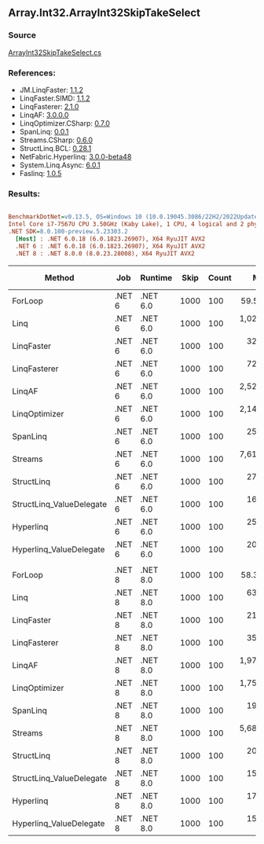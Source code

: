 ﻿## Array.Int32.ArrayInt32SkipTakeSelect

### Source
[ArrayInt32SkipTakeSelect.cs](../LinqBenchmarks/Array/Int32/ArrayInt32SkipTakeSelect.cs)

### References:
- JM.LinqFaster: [1.1.2](https://www.nuget.org/packages/JM.LinqFaster/1.1.2)
- LinqFaster.SIMD: [1.1.2](https://www.nuget.org/packages/LinqFaster.SIMD/1.0.3)
- LinqFasterer: [2.1.0](https://www.nuget.org/packages/LinqFasterer/2.1.0)
- LinqAF: [3.0.0.0](https://www.nuget.org/packages/LinqAF/3.0.0.0)
- LinqOptimizer.CSharp: [0.7.0](https://www.nuget.org/packages/LinqOptimizer.CSharp/0.7.0)
- SpanLinq: [0.0.1](https://www.nuget.org/packages/SpanLinq/0.0.1)
- Streams.CSharp: [0.6.0](https://www.nuget.org/packages/Streams.CSharp/0.6.0)
- StructLinq.BCL: [0.28.1](https://www.nuget.org/packages/StructLinq/0.28.1)
- NetFabric.Hyperlinq: [3.0.0-beta48](https://www.nuget.org/packages/NetFabric.Hyperlinq/3.0.0-beta48)
- System.Linq.Async: [6.0.1](https://www.nuget.org/packages/System.Linq.Async/6.0.1)
- Faslinq: [1.0.5](https://www.nuget.org/packages/Faslinq/1.0.5)

### Results:
``` ini

BenchmarkDotNet=v0.13.5, OS=Windows 10 (10.0.19045.3086/22H2/2022Update)
Intel Core i7-7567U CPU 3.50GHz (Kaby Lake), 1 CPU, 4 logical and 2 physical cores
.NET SDK=8.0.100-preview.5.23303.2
  [Host] : .NET 6.0.18 (6.0.1823.26907), X64 RyuJIT AVX2
  .NET 6 : .NET 6.0.18 (6.0.1823.26907), X64 RyuJIT AVX2
  .NET 8 : .NET 8.0.0 (8.0.23.28008), X64 RyuJIT AVX2


```
|                   Method |    Job |  Runtime | Skip | Count |        Mean |      Error |     StdDev |      Median |          Ratio | RatioSD |   Gen0 | Allocated | Alloc Ratio |
|------------------------- |------- |--------- |----- |------ |------------:|-----------:|-----------:|------------:|---------------:|--------:|-------:|----------:|------------:|
|                  ForLoop | .NET 6 | .NET 6.0 | 1000 |   100 |    59.53 ns |   0.537 ns |   0.448 ns |    59.39 ns |       baseline |         |      - |         - |          NA |
|                     Linq | .NET 6 | .NET 6.0 | 1000 |   100 | 1,025.47 ns |  10.007 ns |   8.356 ns | 1,023.25 ns |  17.23x slower |   0.12x | 0.0725 |     152 B |          NA |
|               LinqFaster | .NET 6 | .NET 6.0 | 1000 |   100 |   326.38 ns |   3.172 ns |   2.649 ns |   325.22 ns |   5.48x slower |   0.06x | 0.6080 |    1272 B |          NA |
|             LinqFasterer | .NET 6 | .NET 6.0 | 1000 |   100 |   725.98 ns |  25.226 ns |  73.187 ns |   686.71 ns |  12.27x slower |   1.30x | 0.4206 |     880 B |          NA |
|                   LinqAF | .NET 6 | .NET 6.0 | 1000 |   100 | 2,527.53 ns |  39.779 ns |  50.308 ns | 2,510.80 ns |  42.81x slower |   1.07x |      - |         - |          NA |
|            LinqOptimizer | .NET 6 | .NET 6.0 | 1000 |   100 | 2,148.98 ns |  25.124 ns |  20.980 ns | 2,155.85 ns |  36.10x slower |   0.52x | 4.2343 |    8866 B |          NA |
|                 SpanLinq | .NET 6 | .NET 6.0 | 1000 |   100 |   257.00 ns |   0.730 ns |   0.610 ns |   256.90 ns |   4.32x slower |   0.03x |      - |         - |          NA |
|                  Streams | .NET 6 | .NET 6.0 | 1000 |   100 | 7,618.54 ns | 231.742 ns | 676.003 ns | 7,255.97 ns | 128.47x slower |  11.82x | 0.4349 |     912 B |          NA |
|               StructLinq | .NET 6 | .NET 6.0 | 1000 |   100 |   276.26 ns |   5.483 ns |   8.853 ns |   272.03 ns |   4.68x slower |   0.19x | 0.0458 |      96 B |          NA |
| StructLinq_ValueDelegate | .NET 6 | .NET 6.0 | 1000 |   100 |   164.50 ns |   1.643 ns |   1.372 ns |   164.05 ns |   2.76x slower |   0.02x |      - |         - |          NA |
|                Hyperlinq | .NET 6 | .NET 6.0 | 1000 |   100 |   253.13 ns |   4.678 ns |   3.652 ns |   251.85 ns |   4.25x slower |   0.06x |      - |         - |          NA |
|  Hyperlinq_ValueDelegate | .NET 6 | .NET 6.0 | 1000 |   100 |   200.88 ns |   3.814 ns |   3.746 ns |   199.42 ns |   3.39x slower |   0.07x |      - |         - |          NA |
|                          |        |          |      |       |             |            |            |             |                |         |        |           |             |
|                  ForLoop | .NET 8 | .NET 8.0 | 1000 |   100 |    58.37 ns |   0.365 ns |   0.285 ns |    58.38 ns |       baseline |         |      - |         - |          NA |
|                     Linq | .NET 8 | .NET 8.0 | 1000 |   100 |   630.10 ns |   2.498 ns |   1.950 ns |   630.34 ns |  10.79x slower |   0.05x | 0.0725 |     152 B |          NA |
|               LinqFaster | .NET 8 | .NET 8.0 | 1000 |   100 |   211.15 ns |   1.695 ns |   1.586 ns |   210.99 ns |   3.61x slower |   0.03x | 0.6080 |    1272 B |          NA |
|             LinqFasterer | .NET 8 | .NET 8.0 | 1000 |   100 |   359.36 ns |   5.011 ns |   4.922 ns |   357.67 ns |   6.15x slower |   0.07x | 0.4206 |     880 B |          NA |
|                   LinqAF | .NET 8 | .NET 8.0 | 1000 |   100 | 1,972.54 ns |  27.854 ns |  23.259 ns | 1,964.64 ns |  33.80x slower |   0.38x |      - |         - |          NA |
|            LinqOptimizer | .NET 8 | .NET 8.0 | 1000 |   100 | 1,759.94 ns |  28.678 ns |  28.166 ns | 1,757.84 ns |  30.16x slower |   0.51x | 4.2362 |    8865 B |          NA |
|                 SpanLinq | .NET 8 | .NET 8.0 | 1000 |   100 |   199.22 ns |   3.919 ns |   6.439 ns |   196.15 ns |   3.40x slower |   0.09x |      - |         - |          NA |
|                  Streams | .NET 8 | .NET 8.0 | 1000 |   100 | 5,681.95 ns |  66.565 ns |  51.970 ns | 5,666.70 ns |  97.34x slower |   0.72x | 0.4349 |     912 B |          NA |
|               StructLinq | .NET 8 | .NET 8.0 | 1000 |   100 |   206.61 ns |   4.117 ns |   9.292 ns |   201.33 ns |   3.56x slower |   0.18x | 0.0458 |      96 B |          NA |
| StructLinq_ValueDelegate | .NET 8 | .NET 8.0 | 1000 |   100 |   155.53 ns |   0.988 ns |   0.825 ns |   155.40 ns |   2.66x slower |   0.02x |      - |         - |          NA |
|                Hyperlinq | .NET 8 | .NET 8.0 | 1000 |   100 |   171.22 ns |   3.019 ns |   5.443 ns |   168.45 ns |   2.96x slower |   0.12x |      - |         - |          NA |
|  Hyperlinq_ValueDelegate | .NET 8 | .NET 8.0 | 1000 |   100 |   152.79 ns |   1.735 ns |   1.355 ns |   152.47 ns |   2.62x slower |   0.02x |      - |         - |          NA |
